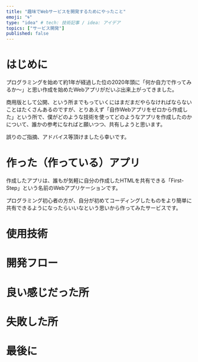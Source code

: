 ```yaml
---
title: "趣味でWebサービスを開発するためにやったこと"
emoji: "🌀"
type: "idea" # tech: 技術記事 / idea: アイデア
topics: ["サービス開発"]
published: false
---
```

# はじめに
プログラミングを始めて約1年が経過した位の2020年頭に「何か自力で作ってみるか〜」と思い作成を始めたWebアプリがだいぶ出来上がってきました。

商用版として公開、という所までもっていくにはまだまだやらなければならないことはたくさんあるのですが、とりあえず「自作Webアプリをゼロから作成した」という所で、僕がどのような技術を使ってどのようなアプリを作成したのかについて、誰かの参考になればと願いつつ、共有しようと思います。

誤りのご指摘、アドバイス等頂けましたら幸いです。

# 作った（作っている）アプリ
作成したアプリは、誰もが気軽に自分の作成したHTMLを共有できる「First-Step」という名前のWebアプリケーションです。

プログラミング初心者の方が、自分が初めてコーディングしたものをより簡単に共有できるようになったらいいなという思いから作ってみたサービスです。
# 使用技術
# 開発フロー
# 良い感じだった所
# 失敗した所
# 最後に
